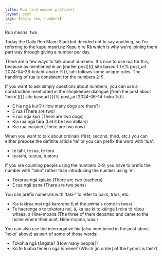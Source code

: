 ```yaml
---
title: Rua (and number prefixes)
layout: post
tags: [daily reo, numbers]
---
```

Rua means: two

Today the Daily Reo Maori Slackbot decided not to say anything, so I'm referring to the kupu.maori.nz Kupu o re Rā which is why we're joining them part way through giving a number per day.

There are a few ways to talk about numbers. It's nice to use rua for this, because as mentioned in an [earlier post]({{ site.baseurl }}{% post_url 2024-04-26-kotahi-anake %}), tahi follows some unique rules. The handling of rua is consistent for the numbers 2-9.

If you want to ask simply questions about numbers, you can use a construction mentioned in the shopkeeper dialogue [from the post about 'hoko']({{ site.baseurl }}{% post_url 2024-06-14-hoko %}):
- E hia ngā kurī? (How many dogs are there?)
- E rua (There are two)
- E rua ngā kurī (There are two dogs)
- Kia rua ngā tāra (Let it be two dollars)
- Kia rua inaianei (There are two now)

When you want to talk about ordinals (first, second, third, etc.) you can either prepose the definite article 'te' or you can prefix the word with 'tua':
- te tahi, te rua, te toru
- tuatahi, tuarua, tuatoru

If you are counting people using the numbers 2-9, you have to prefix the number with "toko" rather than introducing the number using 'e':
- Tokorua ngā kaiako (There are two teachers)
- E rua ngā pene (There are two pens)

You can prefix numerals with 'taki-' to refer to pairs, trios, etc.
- Kia takirua mai ngā kararehe (Let the animals come in twos)
- Te haerenga o te tokotoru nei, ā, ka tae ki te kāinga i reira tō rātou whaea, a Hine-moana (The three of them departed and came to the home where their aunt, Hine-moana, was.)

You can also use the interrogative hia (also mentioned in the post about 'hoko' above) as part of some of these words:
- Tokohia ngā tāngata? (How many people?)
- Ko te tuahia tēnei o ngā hīmene? (Which [in order] of the hymns is this?)
